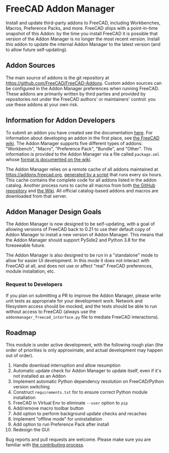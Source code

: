 # FreeCAD Addon Manager

Install and update third-party addons to FreeCAD, including Workbenches, Macros, Preference Packs, and more. FreeCAD
ships with a point-in-time snapshot of this Addon: by the time you install FreeCAD it is possible that version of the
Addon Manager is no longer the most recent version. Install *this* addon to update the internal Addon Manager to the
latest version (and to allow future self-updating).

## Addon Sources

The main source of addons is the git repository at https://github.com/FreeCAD/FreeCAD-Addons. Custom addon sources can
be configured in the Addon Manager preferences when running FreeCAD. These addons are primarily written by
third parties and provided by repositories not under the FreeCAD authors' or maintainers' control: you use these addons
at your own risk.

## Information for Addon Developers

To submit an addon you have created see the documentation [here](https://github.com/FreeCAD/FreeCAD-addons/blob/master/Documentation/Submission.md).
For information about developing an addon in the first place, see [the FreeCAD wiki](https://wiki.freecad.org/Workbench_creation#Distribution).
The Addon Manager supports five different types of addons: "Workbench", "Macro", "Preference Pack", "Bundle", and "Other". This
information is provided to the Addon Manager via a file called `package.xml` whose [format is documented on the wiki](https://wiki.freecad.org/Package_Metadata).

The Addon Manager relies on a remote cache of all addons maintained at https://addons.freecad.org,
[generated by a script](https://github.com/FreeCAD/AddonManager/blob/main/AddonCatalogCacheCreator.py) that runs
every six hours. This cache contains the complete code for all addons listed in the addon catalog. Another
process runs to cache all macros from both [the GitHub repository](https://github.com/FreeCAD/FreeCAD-macros/)
and [the Wiki](https://wiki.freecad.org/Macros_recipes). All official catalog-based addons and macros are downloaded from
that server.

## Addon Manager Design Goals

The Addon Manager is now designed to be self-updating, with a goal of allowing versions of FreeCAD back to 0.21 to
use their default copy of Addon Manager to install a new version of Addon Manager. This means that the Addon Manager
should support PySide2 and Python 3.8 for the foreseeable future.

The Addon Manager is also designed to be run in a "standalone" mode to allow for easier UI development. In this mode
it does not interact with FreeCAD at all, and does not use or affect "real" FreeCAD preferences, module installation,
etc.

### Request to Developers

If you plan on submitting a PR to improve the Addon Manager, please write unit tests as appropriate for your development
work. Network and filesystem access should be mocked, and the tests should be able to run without access to FreeCAD (always
use the `addonmanager_freecad_interface.py` file to mediate FreeCAD interactions).

## Roadmap

This module is under active development, with the following rough plan (the order of priorities is only approximate,
and actual development may happen out of order).

1. Handle download interruption and allow resumption
2. Automatic update check for Addon Manager to update itself, even if it's not installed as an Addon
3. Implement automatic Python dependency resolution on FreeCAD/Python version switching
4. Construct `requirements.txt` for <depends> to ensure correct Python module installation
5. FreeCAD in Virtual Env to eliminate `--user` option to `pip`
6. Add/remove macro toolbar button
7. Add option to perform background update checks and recaches
8. Implement "offline mode" for uninstallation
9. Add option to run Preference Pack after install
10. Redesign the GUI

Bug reports and pull requests are welcome. Please make sure you are familiar with
[the contributing process](https://github.com/FreeCAD/FreeCAD/blob/main/CONTRIBUTING.md).
